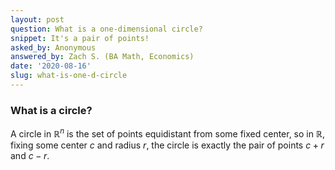```yaml
---
layout: post
question: What is a one-dimensional circle?
snippet: It's a pair of points!
asked_by: Anonymous
answered_by: Zach S. (BA Math, Economics)
date: '2020-08-16'
slug: what-is-one-d-circle
---
```


### What is a circle?

A circle in $\mathbb{R}^n$ is the set of points equidistant from some fixed center, so in $\mathbb{R}$, fixing some center $c$ and radius $r$, the circle is exactly the pair of points $c+r$ and $c-r$.